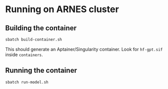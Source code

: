# Running on ARNES cluster

## Building the container

```bash
sbatch build-container.sh
```

This should generate an Aptainer/Singularity container. Look for `hf-gpt.sif`
inside `containers`.

## Running the container

```bash
sbatch run-model.sh
```